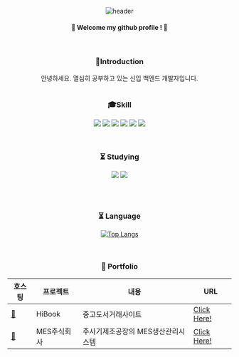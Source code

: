 
<div align=center>
  
  ![header](https://capsule-render.vercel.app/api?type=soft&color=E3C4FF&height=160&section=header&text=Hello%20I'm%20EunSook&fontColor=FFFFFF&fontSize=70&fontAlign=50)
</div>

<div align=center>

  ####   :tada: Welcome my github profile ! :tada:

  
<br/>
  
  
  ### :gift:Introduction 
  안녕하세요. 열심히 공부하고 있는 신입 백엔드 개발자입니다.
  <br/><br/>
  
  ###  :mortar_board:Skill 

<img src="https://img.shields.io/badge/JAVA-007396?style=for-the-badge&logo=java&logoColor=white">  <img src="https://img.shields.io/badge/MySQL-4479A1?style=for-the-badge&logo=MySQL&logoColor=white">  <img src="https://img.shields.io/badge/Oracle-F80000?style=for-the-badge&logo=Oracle&logoColor=white">  <img src="https://img.shields.io/badge/Eclipse-2C2255?style=for-the-badge&logo=Eclipse%20IDE&logoColor=white">  <img src="https://img.shields.io/badge/github-181717?style=for-the-badge&logo=github&logoColor=white">  <img src="https://img.shields.io/badge/aws-232F3E?style=for-the-badge&logo=aws&logoColor=white">

  <br/>
  
  
  ### :hourglass_flowing_sand: Studying
  <img src="https://img.shields.io/badge/JAVA-007396?style=for-the-badge&logo=java&logoColor=white">
  <img src="https://img.shields.io/badge/Oracle-F80000?style=for-the-badge&logo=Oracle&logoColor=white">

<br/><br/>
  
  
  ### :hourglass_flowing_sand: Language
  
[![Top Langs](https://github-readme-stats.vercel.app/api/top-langs/?username=Baek0218&layout=compact)](https://github.com/Baek0218/github-readme-stats)

  <br/>
  
  
  ### :scroll: Portfolio
  호스팅|프로젝트|내용|URL 
  ---|---|---|---|
  [📔](https://itwillbs7.cafe24.com/teamProject/main.do) | HiBook | 중고도서거래사이트 | [Click Here!](https://github.com/Baek0218/HiBook_Project.git)
  [💉](https://itwillbs19.cafe24.com/login/login) | MES주식회사 | 주사기제조공장의 MES생산관리시스템 |[Click Here!](https://github.com/Baek0218/MESProject.git)
  
</div>
